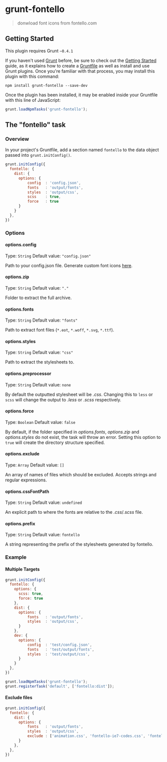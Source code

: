 # grunt-fontello

> donwload font icons from fontello.com

## Getting Started
This plugin requires Grunt `~0.4.1`

If you haven't used [Grunt](http://gruntjs.com/) before, be sure to check out the [Getting Started](http://gruntjs.com/getting-started) guide, as it explains how to create a [Gruntfile](http://gruntjs.com/sample-gruntfile) as well as install and use Grunt plugins. Once you're familiar with that process, you may install this plugin with this command:

```shell
npm install grunt-fontello --save-dev
```

Once the plugin has been installed, it may be enabled inside your Gruntfile with this line of JavaScript:

```js
grunt.loadNpmTasks('grunt-fontello');
```

## The "fontello" task

### Overview
In your project's Gruntfile, add a section named `fontello` to the data object passed into `grunt.initConfig()`.

```js
grunt.initConfig({
  fontello: {
    dist: {
      options: {
          config  : 'config.json',
          fonts   : 'output/fonts',
          styles  : 'output/css',
          scss    : true,
          force   : true
      }
    }
  },
})
```

### Options

#### options.config
Type: `String`
Default value: `"config.json"`

Path to your config.json file. Generate custom font icons [here](http://www.fontello.com).

#### options.zip
Type: `String`
Default value: `"."`

Folder to extract the full archive.

#### options.fonts
Type: `String`
Default value: `"fonts"`

Path to extract font files (`*.eot`, `*.woff`, `*.svg`, `*.ttf`).

#### options.styles
Type: `String`
Default value: `"css"`

Path to extract the stylesheets to.

#### options.preprocessor
Type: `String`
Default value: `none`

By default the outputted stylesheet will be _.css_. Changing this to `less` or `scss` will
change the output to _.less_ or _.scss_ respectively.

#### options.force
Type: `Boolean`
Default value: `false`

By default, if the folder specified in _options.fonts_, _options.zip_ and _options.styles_ do not exist, the task will throw an error. Setting this option to `true` will create the directory structure specified.

#### options.exclude
Type: `Array`
Default value: `[]`

An array of names of files which should be excluded. Accepts strings and regular expressions.

#### options.cssFontPath
Type: `String`
Default value: `undefined`

An explicit path to where the fonts are relative to the _.css_/_.scss_ file.

#### options.prefix
Type: `String`
Default value: `fontello`

A string representing the prefix of the stylesheets generated by fontello.

### Example

#### Multiple Targets
```js
grunt.initConfig({
  fontello: {
    options: {
      scss: true,
      force: true
    },
    dist: {
      options: {
          fonts   : 'output/fonts',
          styles  : 'output/css',
      }
    },
    dev: {
      options: {
          config  : 'test/config.json',
          fonts   : 'test/output/fonts',
          styles  : 'test/output/css',
      }
    }
  },
})

grunt.loadNpmTasks('grunt-fontello');
grunt.registerTask('default', ['fontello:dist']);
```

#### Exclude files
```js
grunt.initConfig({
  fontello: {
    dist: {
      options: {
          fonts   : 'output/fonts',
          styles  : 'output/css',
          exclude : ['animation.css', 'fontello-ie7-codes.css', 'fontello.eot'],
      }
    },
  },
})
```
